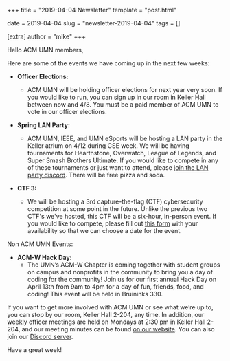 +++
title = "2019-04-04 Newsletter"
template = "post.html"

date = 2019-04-04
slug = "newsletter-2019-04-04"
tags = []

[extra]
author = "mike"
+++

<!-- more -->

Hello ACM UMN members,

Here are some of the events we have coming up in the next few weeks:

 - **Officer Elections:**
   - ACM UMN will be holding officer elections for next year very soon. If you would like to run, you can sign up in our room in Keller Hall between now and 4/8. You must be a paid member of ACM UMN to vote in our officer elections.

 - **Spring LAN Party:**
   - ACM UMN, IEEE, and UMN eSports will be hosting a LAN party in the Keller atrium on 4/12 during CSE week. We will be having tournaments for Hearthstone, Overwatch, League of Legends, and Super Smash Brothers Ultimate. If you would like to compete in any of these tournaments or just want to attend, please [join the LAN party discord](https://z.umn.edu/LANdis). There will be free pizza and soda.

 - **CTF 3:**
   - We will be hosting a 3rd capture-the-flag (CTF) cybersecurity competition at some point in the future. Unlike the previous two CTF's we've hosted, this CTF will be a six-hour, in-person event. If you would like to compete, please fill out [this form](https://goo.gl/forms/MPz7RHfvXckZQr123) with your availability so that we can choose a date for the event.

Non ACM UMN Events:

 - **ACM-W Hack Day:**
   - The UMN’s ACM-W Chapter is coming together with student groups on campus and nonprofits in the community to bring you a day of coding for the community! Join us for our first annual Hack Day on April 13th from 9am to 4pm for a day of fun, friends, food, and coding! This event will be held in Bruininks 330.

If you want to get more involved with ACM UMN or see what we’re up to, you can stop by our room, Keller Hall 2-204, any time. In addition, our weekly officer meetings are held on Mondays at 2:30 pm in Keller Hall 2-204, and our meeting minutes can be found [on our website](https://acm.umn.edu/meeting-minutes). You can also join our [Discord server](https://z.umn.edu/acm-discord).

Have a great week!

